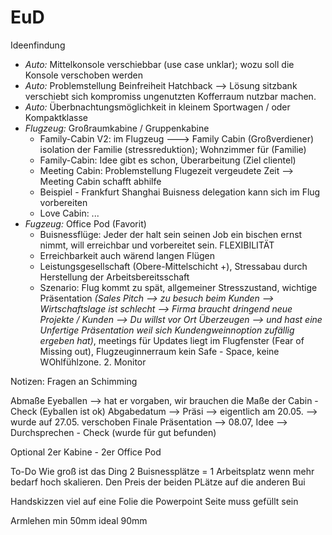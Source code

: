 # EuD

 Ideenfindung
 - *Auto:* Mittelkonsole verschiebbar (use case unklar); wozu soll die Konsole verschoben werden
 - *Auto:* Problemstellung Beinfreiheit Hatchback --> Lösung sitzbank verschiebt sich kompromiss ungenutzten Kofferraum nutzbar machen.
 - *Auto:* Überbnachtungsmöglichkeit in kleinem Sportwagen / oder Kompaktklasse
 - *Flugzeug:* Großraumkabine / Gruppenkabine
     - Family-Cabin V2: im Flugzeug ---> Family Cabin (Großverdiener) isolation der Familie (stressreduktion); Wohnzimmer für (Familie)
     - Family-Cabin: Idee gibt es schon, Überarbeitung (Ziel clientel)
     - Meeting Cabin: Problemstellung Flugezeit vergeudete Zeit --> Meeting Cabin schafft abhilfe
     - Beispiel - Frankfurt Shanghai Buisness delegation kann sich im Flug vorbereiten
     - Love Cabin: ...
  - *Fugzeug:* Office Pod (Favorit)
     - Buisnessflüge: Jeder der halt sein seinen Job ein bischen ernst nimmt, will erreichbar und vorbereitet sein. FLEXIBILITÄT
     - Erreichbarkeit auch wärend langen Flügen
     - Leistungsgesellschaft (Obere-Mittelschicht +), Stressabau durch Herstellung der Arbeitsbereitsschaft
     - Szenario: Flug kommt zu spät, allgemeiner Stresszustand, wichtige Präsentation *(Sales Pitch --> zu besuch beim Kunden --> Wirtschaftslage ist schlecht --> Firma braucht dringend neue Projekte / Kunden --> Du willst vor Ort Überzeugen --> und hast eine Unfertige Präsentation weil sich Kundengweinnoption zufällig ergeben hat)*, meetings für Updates liegt im Flugfenster (Fear of Missing out), Flugzeuginnerraum kein Safe - Space, keine WOhlfühlzone. 2. Monitor

Notizen: Fragen an Schimming

Abmaße Eyeballen —> hat er vorgaben, wir brauchen die Maße der Cabin - Check (Eyballen ist ok)
Abgabedatum —> Präsi --> eigentlich am 20.05. --> wurde auf 27.05. verschoben
Finale Präsentation --> 08.07,
Idee —> Durchsprechen - Check (wurde für gut befunden)

Optional 2er Kabine - 2er Office Pod

To-Do
Wie groß ist das Ding
2 Buisnessplätze = 1 Arbeitsplatz wenn mehr bedarf hoch skalieren.
Den Preis der beiden PLätze auf die anderen Bui

Handskizzen viel auf eine Folie die Powerpoint Seite muss gefüllt sein

Armlehen min 50mm ideal 90mm
